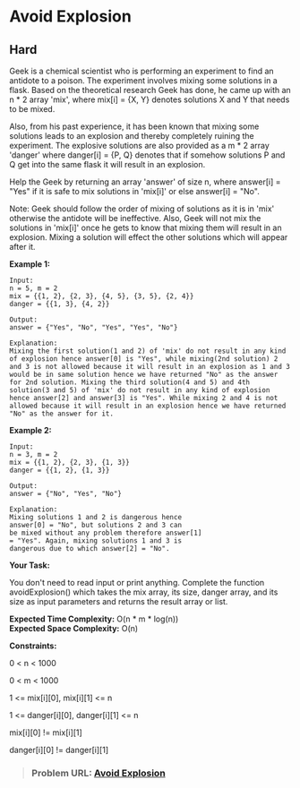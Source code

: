 # **Avoid Explosion**

## **Hard**

Geek is a chemical scientist who is performing an experiment to find an antidote to a poison. The experiment involves mixing some solutions in a flask. Based on the theoretical research Geek has done, he came up with an n * 2 array 'mix', where mix[i] = {X, Y} denotes solutions X and Y that needs to be mixed.

Also, from his past experience, it has been known that mixing some solutions leads to an explosion and thereby completely ruining the experiment. The explosive solutions are also provided as a m * 2 array 'danger' where danger[i] = {P, Q} denotes that if somehow solutions P and Q get into the same flask it will result in an explosion.

Help the Geek by returning an array 'answer' of size n, where answer[i] = "Yes" if it is safe to mix solutions in 'mix[i]' or else answer[i] = "No".

Note: Geek should follow the order of mixing of solutions as it is in 'mix' otherwise the antidote will be ineffective. Also, Geek will not mix the solutions in 'mix[i]' once he gets to know that mixing them will result in an explosion. Mixing a solution will effect the other solutions which will appear after it. 

**Example 1:**

```
Input:
n = 5, m = 2
mix = {{1, 2}, {2, 3}, {4, 5}, {3, 5}, {2, 4}}
danger = {{1, 3}, {4, 2}}

Output:
answer = {"Yes", "No", "Yes", "Yes", "No"}

Explanation:
Mixing the first solution(1 and 2) of 'mix' do not result in any kind of explosion hence answer[0] is "Yes", while mixing(2nd solution) 2 and 3 is not allowed because it will result in an explosion as 1 and 3 would be in same solution hence we have returned "No" as the answer for 2nd solution. Mixing the third solution(4 and 5) and 4th solution(3 and 5) of 'mix' do not result in any kind of explosion hence answer[2] and answer[3] is "Yes". While mixing 2 and 4 is not allowed because it will result in an explosion hence we have returned "No" as the answer for it.
```

**Example 2:**

```
Input:
n = 3, m = 2
mix = {{1, 2}, {2, 3}, {1, 3}}
danger = {{1, 2}, {1, 3}}

Output:
answer = {"No", "Yes", "No"}

Explanation:
Mixing solutions 1 and 2 is dangerous hence 
answer[0] = "No", but solutions 2 and 3 can 
be mixed without any problem therefore answer[1] 
= "Yes". Again, mixing solutions 1 and 3 is 
dangerous due to which answer[2] = "No".
```

**Your Task:**  

You don't need to read input or print anything. Complete the function avoidExplosion() which takes the mix array, its size, danger array, and its size as input parameters and returns the result array or list.

**Expected Time Complexity:** O(n * m * log(n))  
**Expected Space Complexity:** O(n)    

**Constraints:**

0 < n < 1000

0 < m < 1000

1 <= mix[i][0], mix[i][1] <= n

1 <= danger[i][0], danger[i][1] <= n

mix[i][0] != mix[i][1]

danger[i][0] != danger[i][1] 

> ### **Problem URL: [Avoid Explosion](https://practice.geeksforgeeks.org/problems/d3fd6eb758469ab11e1a812220740d1f9819be70/1)**
